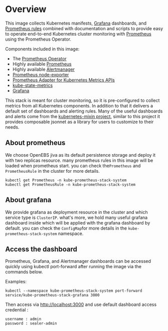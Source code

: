 # Overview

This image collects Kubernetes manifests, [Grafana](http://grafana.com/) dashboards,
and [Prometheus rules](https://prometheus.io/docs/prometheus/latest/configuration/recording_rules/) combined with
documentation and scripts to provide easy to operate end-to-end Kubernetes cluster monitoring
with [Prometheus](https://prometheus.io/) using the Prometheus Operator.

Components included in this image:

* The [Prometheus Operator](https://github.com/prometheus-operator/prometheus-operator)
* Highly available [Prometheus](https://prometheus.io/)
* Highly available [Alertmanager](https://github.com/prometheus/alertmanager)
* [Prometheus node-exporter](https://github.com/prometheus/node_exporter)
* [Prometheus Adapter for Kubernetes Metrics APIs](https://github.com/DirectXMan12/k8s-prometheus-adapter)
* [kube-state-metrics](https://github.com/kubernetes/kube-state-metrics)
* [Grafana](https://grafana.com/)

This stack is meant for cluster monitoring, so it is pre-configured to collect metrics from all Kubernetes components.
In addition to that it delivers a default set of dashboards and alerting rules. Many of the useful dashboards and alerts
come from the [kubernetes-mixin project](https://github.com/kubernetes-monitoring/kubernetes-mixin), similar to this
project it provides composable jsonnet as a library for users to customize to their needs.

## About prometheus

We choose OpenEBS jiva as its default persistence storage and deploy it with two replicas resource. many prometheus rules in
this image will be loaded when prometheus start. you can check the`Prometheus` and `PrometheusRule` in the cluster for
more details.

```shell
kubectl get Prometheus -n kube-prometheus-stack-system
kubectl get PrometheusRule -n kube-prometheus-stack-system
```

## About grafana

We provide grafana as deployment resource in the cluster and which service type is `ClusterIP`. what's more, we hold
many useful grafana dashboard inside which will be applied with the grafana dashboard by default. you can check the
`ConfigMap`for more details in the `kube-prometheus-stack-system` namespace.

## Access the dashboard

Prometheus, Grafana, and Alertmanager dashboards can be accessed quickly using kubectl port-forward after running the
image via the commands below.

Examples:

```shell
kubectl --namespace kube-prometheus-stack-system port-forward service/kube-prometheus-stack-grafana 3000
```

Then access via [http://localhost:3000](http://localhost:3000) and use default dashboard access credential :

```shell
username : admin
password : sealer-admin
```
